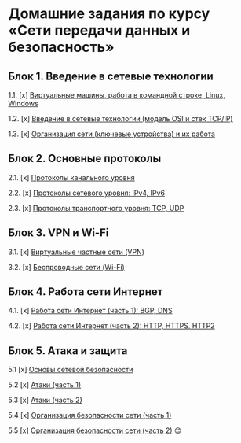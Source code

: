 # Домашние задания по курсу «Сети передачи данных и безопасность»

## Блок 1. Введение в сетевые технологии

1.1. [x] [Виртуальные машины, работа в командной строке, Linux, Windows](01_vm)

1.2. [x] [Введение в сетевые технологии (модель OSI и стек TCP/IP)](02_intro)

1.3. [x] [Организация сети (ключевые устройства) и их работа](03_devices)

## Блок 2. Основные протоколы

2.1. [x] [Протоколы канального уровня](04_channel)

2.2. [x] [Протоколы сетевого уровня: IPv4, IPv6](05_ip)

2.3. [x] [Протоколы транспортного уровня: TCP, UDP](06_tcpudp)

## Блок 3. VPN и Wi-Fi

3.1. [x] [Виртуальные частные сети (VPN)](07_organization)

3.2. [x] [Беспроводные сети (Wi-Fi)](08_wifi)

## Блок 4. Работа сети Интернет

4.1. [x] [Работа сети Интернет (часть 1): BGP, DNS](09_internet)

4.2. [x] [Работа сети Интернет (часть 2): HTTP, HTTPS, HTTP2](10_internet)

## Блок 5. Атака и защита

5.1 [x] [Основы сетевой безопасности](11_basics)

5.2 [x] [Атаки (часть 1)](12_attacks)

5.3 [x] [Атаки (часть 2)](13_attacks)

5.4 [x] [Организация безопасности сети (часть 1)](14_defence)

5.5 [x] [Организация безопасности сети (часть 2)](15_defence)
😊
